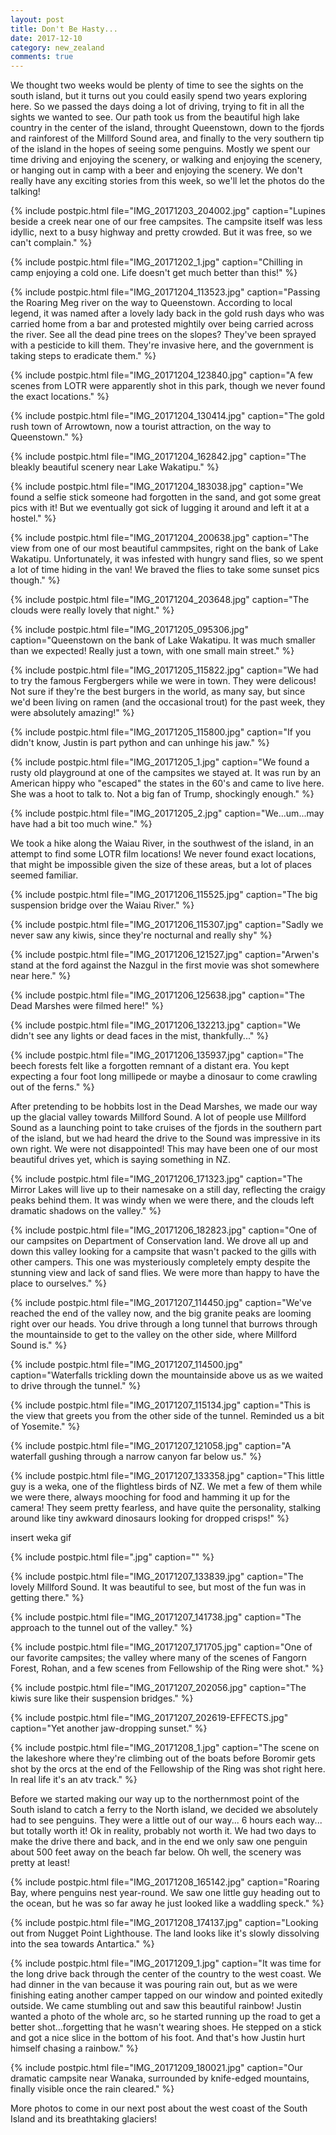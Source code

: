 ```yaml
---
layout: post
title: Don't Be Hasty...
date: 2017-12-10
category: new_zealand
comments: true
---
```


We thought two weeks would be plenty of time to see the sights on the south island, but it turns out you could easily spend two years exploring here.  So we passed the days doing a lot of driving, trying to fit in all the sights we wanted to see.  Our path took us from the beautiful high lake country in the center of the island, throught Queenstown, down to the fjords and rainforest of the Millford Sound area, and finally to the very southern tip of the island in the hopes of seeing some penguins.  Mostly we spent our time driving and enjoying the scenery, or walking and enjoying the scenery, or hanging out in camp with a beer and enjoying the scenery.  We don't really have any exciting stories from this week, so we'll let the photos do the talking!

{% include postpic.html file="IMG_20171203_204002.jpg" caption="Lupines beside a creek near one of our free campsites.  The campsite itself was less idyllic, next to a busy highway and pretty crowded.  But it was free, so we can't complain." %}

{% include postpic.html file="IMG_20171202_1.jpg" caption="Chilling in camp enjoying a cold one.  Life doesn't get much better than this!" %}

{% include postpic.html file="IMG_20171204_113523.jpg" caption="Passing the Roaring Meg river on the way to Queenstown.  According to local legend, it was named after a lovely lady back in the gold rush days who was carried home from a bar and protested mightily over being carried across the river.  See all the dead pine trees on the slopes?  They've been sprayed with a pesticide to kill them.  They're invasive here, and the government is taking steps to eradicate them." %}

{% include postpic.html file="IMG_20171204_123840.jpg" caption="A few scenes from LOTR were apparently shot in this park, though we never found the exact locations." %}

{% include postpic.html file="IMG_20171204_130414.jpg" caption="The gold rush town of Arrowtown, now a tourist attraction, on the way to Queenstown." %}

{% include postpic.html file="IMG_20171204_162842.jpg" caption="The bleakly beautiful scenery near Lake Wakatipu." %}

{% include postpic.html file="IMG_20171204_183038.jpg" caption="We found a selfie stick someone had forgotten in the sand, and got some great pics with it!  But we eventually got sick of lugging it around and left it at a hostel." %}

{% include postpic.html file="IMG_20171204_200638.jpg" caption="The view from one of our most beautiful cammpsites, right on the bank of Lake Wakatipu.  Unfortunately, it was infested with hungry sand flies, so we spent a lot of time hiding in the van!  We braved the flies to take some sunset pics though." %}

{% include postpic.html file="IMG_20171204_203648.jpg" caption="The clouds were really lovely that night." %}

{% include postpic.html file="IMG_20171205_095306.jpg" caption="Queenstown on the bank of Lake Wakatipu.  It was much smaller than we expected!  Really just a town, with one small main street." %}

{% include postpic.html file="IMG_20171205_115822.jpg" caption="We had to try the famous Fergbergers while we were in town.  They were delicous!  Not sure if they're the best burgers in the world, as many say, but since we'd been living on ramen (and the occasional trout) for the past week, they were absolutely amazing!" %}

{% include postpic.html file="IMG_20171205_115800.jpg" caption="If you didn't know, Justin is part python and can unhinge his jaw." %}

{% include postpic.html file="IMG_20171205_1.jpg" caption="We found a rusty old playground at one of the campsites we stayed at.  It was run by an American hippy who "escaped" the states in the 60's and came to live here.  She was a hoot to talk to.  Not a big fan of Trump, shockingly enough." %}

{% include postpic.html file="IMG_20171205_2.jpg" caption="We...um...may have had a bit too much wine." %}

We took a hike along the Waiau River, in the southwest of the island, in an attempt to find some LOTR film locations!  We never found exact locations, that might be impossible given the size of these areas, but a lot of places seemed familiar.

{% include postpic.html file="IMG_20171206_115525.jpg" caption="The big suspension bridge over the Waiau River." %}

{% include postpic.html file="IMG_20171206_115307.jpg" caption="Sadly we never saw any kiwis, since they're nocturnal and really shy" %}

{% include postpic.html file="IMG_20171206_121527.jpg" caption="Arwen's stand at the ford against the Nazgul in the first movie was shot somewhere near here." %}

{% include postpic.html file="IMG_20171206_125638.jpg" caption="The Dead Marshes were filmed here!" %}

{% include postpic.html file="IMG_20171206_132213.jpg" caption="We didn't see any lights or dead faces in the mist, thankfully..." %}

{% include postpic.html file="IMG_20171206_135937.jpg" caption="The beech forests felt like a forgotten remnant of a distant era.  You kept expecting a four foot long millipede or maybe a dinosaur to come crawling out of the ferns." %}

After pretending to be hobbits lost in the Dead Marshes, we made our way up the glacial valley towards Millford Sound.  A lot of people use Millford Sound as a launching point to take cruises of the fjords in the southern part of the island, but we had heard the drive to the Sound was impressive in its own right.  We were not disappointed!  This may have been one of our most beautiful drives yet, which is saying something in NZ.

{% include postpic.html file="IMG_20171206_171323.jpg" caption="The Mirror Lakes will live up to their namesake on a still day, reflecting the craigy peaks behind them.  It was windy when we were there, and the clouds left dramatic shadows on the valley." %}

{% include postpic.html file="IMG_20171206_182823.jpg" caption="One of our campsites on Department of Conservation land.  We drove all up and down this valley looking for a campsite that wasn't packed to the gills with other campers.  This one was mysteriously completely empty despite the stunning view and lack of sand flies.  We were more than happy to have the place to ourselves." %}

{% include postpic.html file="IMG_20171207_114450.jpg" caption="We've reached the end of the valley now, and the big granite peaks are looming right over our heads.  You drive through a long tunnel that burrows through the mountainside to get to the valley on the other side, where Millford Sound is." %}

{% include postpic.html file="IMG_20171207_114500.jpg" caption="Waterfalls trickling down the mountainside above us as we waited to drive through the tunnel." %}

{% include postpic.html file="IMG_20171207_115134.jpg" caption="This is the view that greets you from the other side of the tunnel.  Reminded us a bit of Yosemite." %}

{% include postpic.html file="IMG_20171207_121058.jpg" caption="A waterfall gushing through a narrow canyon far below us." %}

{% include postpic.html file="IMG_20171207_133358.jpg" caption="This little guy is a weka, one of the flightless birds of NZ.  We met a few of them while we were there, always mooching for food and hamming it up for the camera!  They seem pretty fearless, and have quite the personality, stalking around like tiny awkward dinosaurs looking for dropped crisps!" %}

insert weka gif

{% include postpic.html file=".jpg" caption="" %}

{% include postpic.html file="IMG_20171207_133839.jpg" caption="The lovely Millford Sound.  It was beautiful to see, but most of the fun was in getting there." %}

{% include postpic.html file="IMG_20171207_141738.jpg" caption="The approach to the tunnel out of the valley." %}

{% include postpic.html file="IMG_20171207_171705.jpg" caption="One of our favorite campsites; the valley where many of the scenes of Fangorn Forest, Rohan, and a few scenes from Fellowship of the Ring were shot." %}

{% include postpic.html file="IMG_20171207_202056.jpg" caption="The kiwis sure like their suspension bridges." %}

{% include postpic.html file="IMG_20171207_202619-EFFECTS.jpg" caption="Yet another jaw-dropping sunset." %}

{% include postpic.html file="IMG_20171208_1.jpg" caption="The scene on the lakeshore where they're climbing out of the boats before Boromir gets shot by the orcs at the end of the Fellowship of the Ring was shot right here.  In real life it's an atv track." %}

Before we started making our way up to the northernmost point of the South island to catch a ferry to the North island, we decided we absolutely had to see penguins.  They were a little out of our way... 6 hours each way... but totally worth it!  Ok in reality, probably not worth it.  We had two days to make the drive there and back, and in the end we only saw one penguin about 500 feet away on the beach far below.  Oh well, the scenery was pretty at least!

{% include postpic.html file="IMG_20171208_165142.jpg" caption="Roaring Bay, where penguins nest year-round.  We saw one little guy heading out to the ocean, but he was so far away he just looked like a waddling speck." %}

{% include postpic.html file="IMG_20171208_174137.jpg" caption="Looking out from Nugget Point Lighthouse.  The land looks like it's slowly dissolving into the sea towards Antartica." %}

{% include postpic.html file="IMG_20171209_1.jpg" caption="It was time for the long drive back through the center of the country to the west coast.  We had dinner in the van because it was pouring rain out, but as we were finishing eating another camper tapped on our window and pointed exitedly outside.  We came stumbling out and saw this beautiful rainbow!  Justin wanted a photo of the whole arc, so he started running up the road to get a better shot...forgetting that he wasn't wearing shoes.  He stepped on a stick and got a nice slice in the bottom of his foot.  And that's how Justin hurt himself chasing a rainbow." %}

{% include postpic.html file="IMG_20171209_180021.jpg" caption="Our dramatic campsite near Wanaka, surrounded by knife-edged mountains, finally visible once the rain cleared." %}

More photos to come in our next post about the west coast of the South Island and its breathtaking glaciers!

